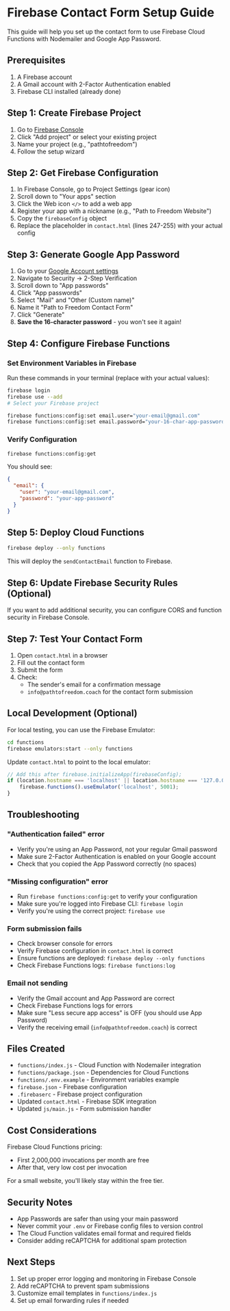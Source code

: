 # Firebase Contact Form Setup Guide

This guide will help you set up the contact form to use Firebase Cloud Functions with Nodemailer and Google App Password.

## Prerequisites

1. A Firebase account
2. A Gmail account with 2-Factor Authentication enabled
3. Firebase CLI installed (already done)

## Step 1: Create Firebase Project

1. Go to [Firebase Console](https://console.firebase.google.com/)
2. Click "Add project" or select your existing project
3. Name your project (e.g., "pathtofreedom")
4. Follow the setup wizard

## Step 2: Get Firebase Configuration

1. In Firebase Console, go to Project Settings (gear icon)
2. Scroll down to "Your apps" section
3. Click the Web icon `</>` to add a web app
4. Register your app with a nickname (e.g., "Path to Freedom Website")
5. Copy the `firebaseConfig` object
6. Replace the placeholder in `contact.html` (lines 247-255) with your actual config

## Step 3: Generate Google App Password

1. Go to your [Google Account settings](https://myaccount.google.com/)
2. Navigate to Security → 2-Step Verification
3. Scroll down to "App passwords"
4. Click "App passwords"
5. Select "Mail" and "Other (Custom name)"
6. Name it "Path to Freedom Contact Form"
7. Click "Generate"
8. **Save the 16-character password** - you won't see it again!

## Step 4: Configure Firebase Functions

### Set Environment Variables in Firebase

Run these commands in your terminal (replace with your actual values):

```bash
firebase login
firebase use --add
# Select your Firebase project

firebase functions:config:set email.user="your-email@gmail.com"
firebase functions:config:set email.password="your-16-char-app-password"
```

### Verify Configuration

```bash
firebase functions:config:get
```

You should see:
```json
{
  "email": {
    "user": "your-email@gmail.com",
    "password": "your-app-password"
  }
}
```

## Step 5: Deploy Cloud Functions

```bash
firebase deploy --only functions
```

This will deploy the `sendContactEmail` function to Firebase.

## Step 6: Update Firebase Security Rules (Optional)

If you want to add additional security, you can configure CORS and function security in Firebase Console.

## Step 7: Test Your Contact Form

1. Open `contact.html` in a browser
2. Fill out the contact form
3. Submit the form
4. Check:
   - The sender's email for a confirmation message
   - `info@pathtofreedom.coach` for the contact form submission

## Local Development (Optional)

For local testing, you can use the Firebase Emulator:

```bash
cd functions
firebase emulators:start --only functions
```

Update `contact.html` to point to the local emulator:

```javascript
// Add this after firebase.initializeApp(firebaseConfig);
if (location.hostname === 'localhost' || location.hostname === '127.0.0.1') {
    firebase.functions().useEmulator('localhost', 5001);
}
```

## Troubleshooting

### "Authentication failed" error

- Verify you're using an App Password, not your regular Gmail password
- Make sure 2-Factor Authentication is enabled on your Google account
- Check that you copied the App Password correctly (no spaces)

### "Missing configuration" error

- Run `firebase functions:config:get` to verify your configuration
- Make sure you're logged into Firebase CLI: `firebase login`
- Verify you're using the correct project: `firebase use`

### Form submission fails

- Check browser console for errors
- Verify Firebase configuration in `contact.html` is correct
- Ensure functions are deployed: `firebase deploy --only functions`
- Check Firebase Functions logs: `firebase functions:log`

### Email not sending

- Verify the Gmail account and App Password are correct
- Check Firebase Functions logs for errors
- Make sure "Less secure app access" is OFF (you should use App Password)
- Verify the receiving email (`info@pathtofreedom.coach`) is correct

## Files Created

- `functions/index.js` - Cloud Function with Nodemailer integration
- `functions/package.json` - Dependencies for Cloud Functions
- `functions/.env.example` - Environment variables example
- `firebase.json` - Firebase configuration
- `.firebaserc` - Firebase project configuration
- Updated `contact.html` - Firebase SDK integration
- Updated `js/main.js` - Form submission handler

## Cost Considerations

Firebase Cloud Functions pricing:
- First 2,000,000 invocations per month are free
- After that, very low cost per invocation

For a small website, you'll likely stay within the free tier.

## Security Notes

- App Passwords are safer than using your main password
- Never commit your `.env` or Firebase config files to version control
- The Cloud Function validates email format and required fields
- Consider adding reCAPTCHA for additional spam protection

## Next Steps

1. Set up proper error logging and monitoring in Firebase Console
2. Add reCAPTCHA to prevent spam submissions
3. Customize email templates in `functions/index.js`
4. Set up email forwarding rules if needed
